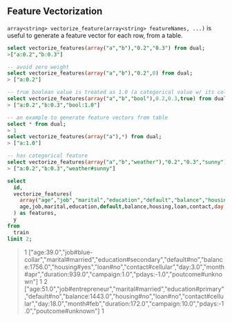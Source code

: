 <!--
  Licensed to the Apache Software Foundation (ASF) under one
  or more contributor license agreements.  See the NOTICE file
  distributed with this work for additional information
  regarding copyright ownership.  The ASF licenses this file
  to you under the Apache License, Version 2.0 (the
  "License"); you may not use this file except in compliance
  with the License.  You may obtain a copy of the License at

    http://www.apache.org/licenses/LICENSE-2.0

  Unless required by applicable law or agreed to in writing,
  software distributed under the License is distributed on an
  "AS IS" BASIS, WITHOUT WARRANTIES OR CONDITIONS OF ANY
  KIND, either express or implied.  See the License for the
  specific language governing permissions and limitations
  under the License.
-->
        
## Feature Vectorization

`array<string> vectorize_feature(array<string> featureNames, ...)` is useful to generate a feature vector for each row, from a table.

```sql
select vectorize_features(array("a","b"),"0.2","0.3") from dual;
>["a:0.2","b:0.3"]

-- avoid zero weight
select vectorize_features(array("a","b"),"0.2",0) from dual;
> ["a:0.2"]

-- true boolean value is treated as 1.0 (a categorical value w/ its column name)
select vectorize_features(array("a","b","bool"),0.2,0.3,true) from dual;
> ["a:0.2","b:0.3","bool:1.0"]

-- an example to generate feature vectors from table
select * from dual;
> 1                                         
select vectorize_features(array("a"),*) from dual;
> ["a:1.0"]

-- has categorical feature
select vectorize_features(array("a","b","weather"),"0.2","0.3","sunny") from dual;
> ["a:0.2","b:0.3","weather#sunny"]
```

```sql
select
  id,
  vectorize_features(
    array("age","job","marital","education","default","balance","housing","loan","contact","day","month","duration","campaign","pdays","previous","poutcome"), 
    age,job,marital,education,default,balance,housing,loan,contact,day,month,duration,campaign,pdays,previous,poutcome
  ) as features,
  y
from
  train
limit 2;
```

> 1       ["age:39.0","job#blue-collar","marital#married","education#secondary","default#no","balance:1756.0","housing#yes","loan#no","contact#cellular","day:3.0","month#apr","duration:939.0","campaign:1.0","pdays:-1.0","poutcome#unknown"]   1
> 2       ["age:51.0","job#entrepreneur","marital#married","education#primary","default#no","balance:1443.0","housing#no","loan#no","contact#cellular","day:18.0","month#feb","duration:172.0","campaign:10.0","pdays:-1.0","poutcome#unknown"]   1
